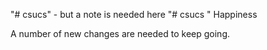 "# csucs" - but a note is needed here
"# csucs " 
Happiness






A number of new changes are needed to keep going.